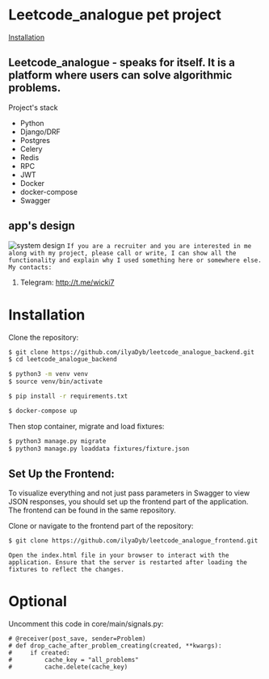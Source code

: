 Leetcode_analogue pet project
=======================
[Installation](#installation)

Leetcode_analogue - speaks for itself. It is a platform where users can solve algorithmic problems.
-----------------------------------
Project's stack
* Python
* Django/DRF
* Postgres
* Celery
* Redis
* RPC
* JWT
* Docker
* docker-compose
* Swagger
  
app's design
-------------------
![system design](https://github.com/ilyaDyb/leetcode_analogue_backend/blob/main/system__design.png)
`If you are a recruiter and you are interested in me along with my project, please call or write, I can show all the functionality and explain why I used something here or somewhere else. My contacts: `

1. Telegram: http://t.me/wicki7

# Installation
Clone the repository:
```sh
$ git clone https://github.com/ilyaDyb/leetcode_analogue_backend.git
$ cd leetcode_analogue_backend

$ python3 -m venv venv
$ source venv/bin/activate

$ pip install -r requirements.txt

$ docker-compose up
```
Then stop container, migrate and load fixtures:

```sh
$ python3 manage.py migrate
$ python3 manage.py loaddata fixtures/fixture.json 
```
Set Up the Frontend:
---
To visualize everything and not just pass parameters in Swagger to view JSON responses, you should set up the frontend part of the application. The frontend can be found in the same repository.

Clone or navigate to the frontend part of the repository:
```sh
$ git clone https://github.com/ilyaDyb/leetcode_analogue_frontend.git
```
`Open the index.html file in your browser to interact with the application. Ensure that the server is restarted after loading the fixtures to reflect the changes.`

# Optional
Uncomment this code in core/main/signals.py:
```
# @receiver(post_save, sender=Problem)
# def drop_cache_after_problem_creating(created, **kwargs):
#     if created:
#         cache_key = "all_problems"
#         cache.delete(cache_key)
```